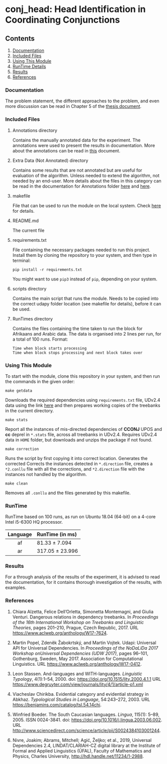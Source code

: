 <h1>conj_head: Head Identification in Coordinating Conjunctions</h1>

<h2>Contents</h2>

1. [Documentation](#documentation)
2. [Included Files](#included-files)
3. [Using This Module](#using-this-module)
4. [RunTime Details](#runtime)
5. [Results](#results)
6. [References](#references)

<h3>Documentation</h3>

The problem statement, the different approaches to the problem, and even more discussion can be 
read in Chapter 5 of the [thesis document](../docs/thesis.pdf).

<h3>Included Files</h3>

1. Annotations directory  

    Contains the manually annotated data for the experiment. The annotations were used
    to present the results in documentation. More about the annotations can be read in
    [this](Annotations/README.md) document.
    
2. Extra Data (Not Annotated) directory

    Contains some results that are not annotated but are useful for evaluation of the algorithm.
    Unless needed to extend the algorithm, not needed by an end-user. More details about the files in this category can
    be read in the documentation for Annotations folder [here](Annotations/README.md#unhandledNonProj.list) and 
    [here](Annotations/README.md#unhandledFinal.list).

2. makefile  

    File that can be used to run the module on the local system. Check [here](#using-this-module)
    for details.
 
3. README.md  

    The current file

4. requirements.txt  

    File containing the necessary packages needed to run this project.
    Install them by cloning the repository to your system, and then type in terminal:
    
    ```pip install -r requirements.txt```

    You might want to use `pip3` instead of `pip`, depending on your system.

5. scripts directory  

    Contains the main script that runs the module. Needs to be copied into the correct
    udapy folder location (see makefile for details), before it can be used.

6. RunTimes directory  

    Contains the files containing the time taken to run the block for Afrikaans and Arabic data. The data is organised into 2 lines per run, for a total of 100 runs. Format:

    ```
    Time when block starts processing
    Time when block stops processing and next block takes over
    ```

<h3>Using This Module</h3>

To start with the module, clone this repository in your system, and then run the commands in the given order:

    make getdata
 Downloads the required dependencies using `requirements.txt` file, UDv2.4 data using the link
 [here](https://lindat.mff.cuni.cz/repository/xmlui/handle/11234/1-2988) and then prepares working 
 copies of the treebanks in the current directory.
 
    make stats
 Report all the instances of mis-directed dependencies of <b>CCONJ</b> UPOS and <b>cc</b> deprel
in `*.stats` file, across all treebanks in UDv2.4. Requires UDv2.4 data in `HOME` folder, but downloads and unzips the package 
if not found.
 
    make correction
Runs the script by first copying it into correct location. Generates the corrected Corrects the instances detected in `*.direction` file, creates a `*2.conllu` file with all the corrections, and 
 `*2.direction` file with the instances not handled by the algorithm.
 
    make clean
  Removes all `.conllu` and the files generated by this makefile.

<h3>RunTime</h3>

RunTime based on 100 runs, as run on Ubuntu 18.04 (64-bit) on a 4-core Intel i5-6300 HQ processor.

| Language | RunTime (in ms) |
|:---------:|:-------|
| af |  81.33 ± 7.094 |
| ar | 317.05 ± 23.996 |

<h3>Results</h3>

For a through analysis of the results of the experiment, it is advised to read the 
documentation, for it contains thorough investigation of the results, with examples. 

<h3>References</h3>

1. Chiara Alzetta, Felice Dell’Orletta, Simonetta Montemagni, and Giulia Venturi. Dangerous relations in dependency 
treebanks. In <i>Proceedings of the 16th International Workshop on Treebanks and Linguistic Theories</i>, pages 201–210,
Prague, Czech Republic, 2017. URL https://www.aclweb.org/anthology/W17-7624.

2. Martin Popel, Zdeněk Žabokrtský, and Martin Vojtek. Udapi: Universal API for Universal Dependencies.
In <i>Proceedings of the NoDaLiDa 2017 Workshop onUniversal Dependencies (UDW 2017)</i>, pages 96–101, Gothenburg, Sweden, May 2017.
 Association for Computational Linguistics. URL https://www.aclweb.org/anthology/W17-0412.

3. Leon Stassen. And-languages and WITH-languages. <i>Linguistic Typology</i>, 4(1):1–54, 2000. 
doi: https://doi.org/10.1515/lity.2000.4.1.1 URL 
https://www.degruyter.com/view/journals/lity/4/1/article-p1.xml

4. Viacheslav Chirikba. Evidential category and evidential strategy in Abkhaz.
<i>Typological Studies in Language</i>, 54:243–272, 2003. URL 
https://benjamins.com/catalog/tsl.54.14chi.

5. Winfried Boeder. The South Caucasian languages. <i>Lingua</i>, 115(1):
5–89, 2005. ISSN 0024-3841. doi: https://doi.org/10.1016/j.lingua.2003.06.002. 
URL http://www.sciencedirect.com/science/article/pii/S0024384103001244.

6. Nivre, Joakim; Abrams, Mitchell; Agić, Željko; et al., 2019, 
  Universal Dependencies 2.4, LINDAT/CLARIAH-CZ digital library at the Institute of Formal and Applied Linguistics (ÚFAL), Faculty of Mathematics and Physics, Charles University, 
  http://hdl.handle.net/11234/1-2988.
